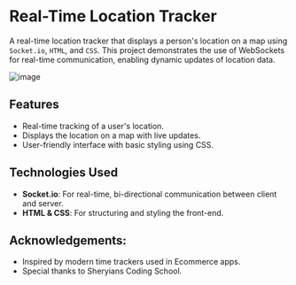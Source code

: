 # Real-Time Location Tracker

A real-time location tracker that displays a person's location on a map using `Socket.io`, `HTML`, and `CSS`. This project demonstrates the use of WebSockets for real-time communication, enabling dynamic updates of location data.
 
![image](https://github.com/user-attachments/assets/540663c8-b9b3-419b-8290-1cee59040e68)


## Features

- Real-time tracking of a user's location.
- Displays the location on a map with live updates.
- User-friendly interface with basic styling using CSS.

## Technologies Used

- **Socket.io**: For real-time, bi-directional communication between client and server.
- **HTML & CSS**: For structuring and styling the front-end.

## Acknowledgements:

- Inspired by modern time trackers used in Ecommerce apps. 
- Special thanks to Sheryians Coding School.

